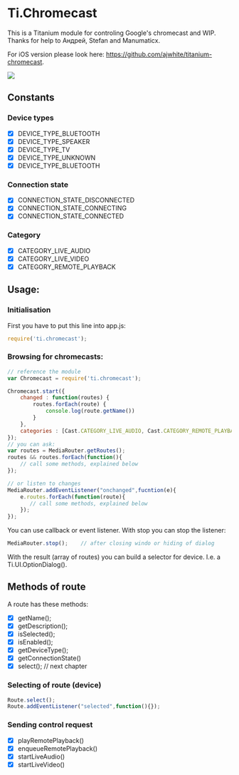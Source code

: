 # Ti.Chromecast
This is a Titanium module for controling Google's chromecast and WIP. Thanks for help to Андрей, Stefan and Manumaticx.

For iOS version please look here: https://github.com/ajwhite/titanium-chromecast.

![](https://avatars0.githubusercontent.com/u/4933765?v=3&s=200)


## Constants

### Device types
- [x] DEVICE_TYPE_BLUETOOTH
- [x] DEVICE_TYPE_SPEAKER
- [x] DEVICE_TYPE_TV
- [x] DEVICE_TYPE_UNKNOWN
- [x] DEVICE_TYPE_BLUETOOTH

### Connection state
- [x] CONNECTION_STATE_DISCONNECTED
- [x] CONNECTION_STATE_CONNECTING
- [x] CONNECTION_STATE_CONNECTED

### Category
- [x] CATEGORY_LIVE_AUDIO
- [x] CATEGORY_LIVE_VIDEO
- [x] CATEGORY_REMOTE_PLAYBACK

## Usage:

### Initialisation
First you have to put this line into app.js:
```javascript
require('ti.chromecast');
```

### Browsing for chromecasts:
```javascript
// reference the module
var Chromecast = require('ti.chromecast');

Chromecast.start({
    changed : function(routes) {
		routes.forEach(route) {
			console.log(route.getName())
		}
 	},
 	categories : [Cast.CATEGORY_LIVE_AUDIO, Cast.CATEGORY_REMOTE_PLAYBACK]
});
// you can ask:
var routes = MediaRouter.getRoutes();
routes && routes.forEach(function(){
	// call some methods, explained below
});

// or listen to changes
MediaRouter.addEventListener("onchanged",fucntion(e){
    e.routes.forEach(function(route){
       // call some methods, explained below
    });
});
```
You can use callback or event listener.
With stop you can stop the listener:
```javascript
MediaRouter.stop();    // after closing windo or hiding of dialog
```
With the result (array of routes) you can build a selector for device. I.e. a Ti.UI.OptionDialog().

## Methods of route
A route has these methods:

- [x] getName();
- [x] getDescription();
- [x] isSelected();
- [x] isEnabled();
- [x] getDeviceType();
- [x] getConnectionState()
- [x] select(); // next chapter

### Selecting of route (device)

```javascript
Route.select();
Route.addEventListener("selected",function(){});
```

### Sending control request

- [x] playRemotePlayback()
- [x] enqueueRemotePlayback()
- [x] startLiveAudio()
- [x] startLiveVideo()
